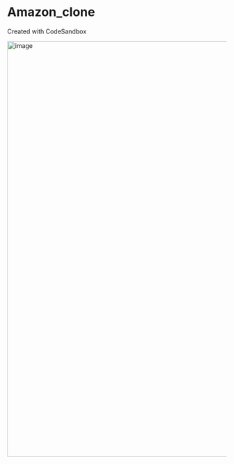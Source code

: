 # Amazon_clone
Created with CodeSandbox

<img width="956" alt="image" src="https://user-images.githubusercontent.com/77830038/194758270-d14a3668-9747-41db-8ea8-215b9764af59.png">
